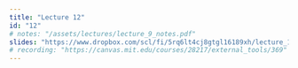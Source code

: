 ```yaml
---
title: "Lecture 12"
id: "12"
# notes: "/assets/lectures/lecture_9_notes.pdf"
slides: "https://www.dropbox.com/scl/fi/5rq6lt4cj8gtgl16189xh/lecture_12_slides.pdf?rlkey=oo36criodwi3ehbo1msuoxljq&st=jup882t3&dl=0"
# recording: "https://canvas.mit.edu/courses/28217/external_tools/369"
---
```

